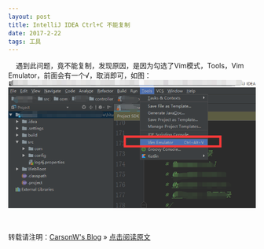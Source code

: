 ```yaml
---
layout: post
title: IntelliJ IDEA Ctrl+C 不能复制
date: 2017-2-22
tags: 工具  
---
```


&nbsp;&nbsp;&nbsp;&nbsp;遇到此问题，竟不能复制，发现原因，是因为勾选了Vim模式，Tools，Vim Emulator，前面会有一个√，取消即可，如图：
<br>
![](https://github.com/carsonwong01/carsonwong.guthub.io/raw/master/images/article/idea.png)

<br>

转载请注明：[CarsonW's Blog](http://www.carsonwong.top/) » [点击阅读原文](http://www.carsonwong.top/2018/02/Intellij_IDEA/) 

 



